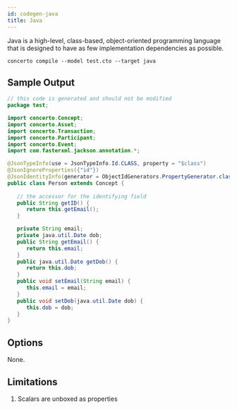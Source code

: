 ```yaml
---
id: codegen-java
title: Java
---
```


Java is a high-level, class-based, object-oriented programming language that is designed to have as few implementation dependencies as possible.

```base
concerto compile --model test.cto --target java
```

## Sample Output

```java
// this code is generated and should not be modified
package test;

import concerto.Concept;
import concerto.Asset;
import concerto.Transaction;
import concerto.Participant;
import concerto.Event;
import com.fasterxml.jackson.annotation.*;

@JsonTypeInfo(use = JsonTypeInfo.Id.CLASS, property = "$class")
@JsonIgnoreProperties({"id"})
@JsonIdentityInfo(generator = ObjectIdGenerators.PropertyGenerator.class, property = "email")
public class Person extends Concept {
   
   // the accessor for the identifying field
   public String getID() {
      return this.getEmail();
   }

   private String email;
   private java.util.Date dob;
   public String getEmail() {
      return this.email;
   }
   public java.util.Date getDob() {
      return this.dob;
   }
   public void setEmail(String email) {
      this.email = email;
   }
   public void setDob(java.util.Date dob) {
      this.dob = dob;
   }
}
```

## Options

None.

## Limitations

1. Scalars are unboxed as properties